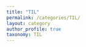 ```yaml
---
title: "TIL"
permalink: /categories/TIL/
layout: category
author_profile: true
taxonomy: TIL
---
```

